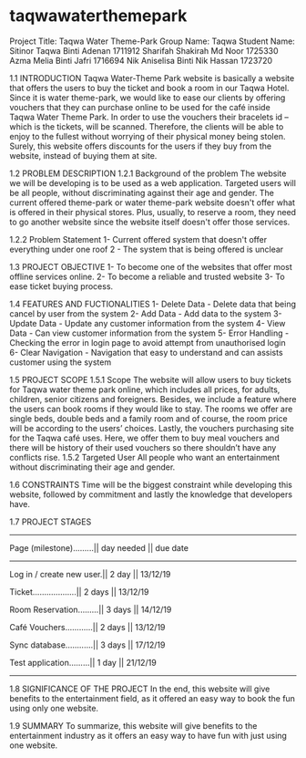 # taqwawaterthemepark

Project Title: Taqwa Water Theme-Park
Group Name: Taqwa
Student Name: 
Sitinor Taqwa Binti Adenan 	1711912
Sharifah Shakirah Md Noor	1725330
Azma Melia Binti Jafri 		1716694
Nik Aniselisa Binti Nik Hassan	1723720

1.1 INTRODUCTION
	Taqwa Water-Theme Park website is basically a website that offers the users to buy the ticket and book a room in our Taqwa Hotel. Since it is water theme-park, we would like to ease our clients by offering vouchers that they can purchase online to be used for the café inside Taqwa Water Theme Park. In order to use the vouchers their bracelets id – which is the tickets, will be scanned. Therefore, the clients will be able to enjoy to the fullest without worrying of their physical money being stolen.
Surely, this website offers discounts for the users if they buy from the website, instead of buying them at site.


1.2 PROBLEM DESCRIPTION
1.2.1 Background of the problem
The website we will be developing is to be used as a web application. Targeted users will be all people, without discriminating against their age and gender. The current offered theme-park or water theme-park website doesn't offer what is offered in their physical stores. Plus, usually, to reserve a room, they need to go another website since the website itself doesn't offer those services. 

1.2.2 Problem Statement
1- Current offered system that doesn't offer everything under one roof
2 - The system that is being offered is unclear

1.3 PROJECT OBJECTIVE
1- To become one of the websites that offer most offline services online.
2- To become a reliable and trusted website
3- To ease ticket buying process.

1.4 FEATURES AND FUCTIONALITIES
1- Delete Data - Delete data that being cancel by user from the system 
2- Add Data - Add data to the system
3- Update Data - Update any customer information from the system
4- View Data - Can view customer information from the system
5- Error Handling - Checking the error in login page to avoid attempt from unauthorised login
6- Clear Navigation - Navigation that easy to understand and can assists customer using the system

1.5 PROJECT SCOPE
1.5.1 Scope
The website will allow users to buy tickets for Taqwa water theme park online, which includes all prices, for adults, children, senior citizens and foreigners. Besides, we include a feature where the users can book rooms if they would like to stay. The rooms we offer are single beds, double beds and a family room and of course, the room price will be according to the users’ choices. Lastly, the vouchers purchasing site for the Taqwa café uses. Here, we offer them to buy meal vouchers and there will be history of their used vouchers so there shouldn’t have any conflicts rise. 
1.5.2 Targeted User
All people who want an entertainment without discriminating their age and gender.

1.6 CONSTRAINTS
Time will be the biggest constraint while developing this website, followed by commitment and lastly the knowledge that developers have.

1.7 PROJECT STAGES
- - - - - - - - - - - - - - - - - - - - - - - - - - - - - - - -
Page (milestone).........|| day needed   || due date
- - - - - - - - - - - - - - - - - - - - - - - - - - - - - - - -
Log in / create new user.|| 2 day	|| 13/12/19 

Ticket...................|| 2 days	|| 13/12/19

Room Reservation.........|| 3 days	|| 14/12/19

Café Vouchers............|| 2 days	|| 13/12/19

Sync database............|| 3 days	|| 17/12/19

Test application.........|| 1 day	|| 21/12/19
- - - - - - - - - - - - - - - - - - - - - - - - - - - - - - - -
1.8 SIGNIFICANCE OF THE PROJECT
In the end, this website will give benefits to the entertainment field, as it offered an easy way to book the fun using only one website.

1.9 SUMMARY
To summarize, this website will give benefits to the entertainment industry as it offers an easy way to have fun with just using one website. 
